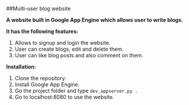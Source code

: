 ##Multi-user blog website

**A website built in Google App Engine which allows user to write blogs.**

**It has the following features:**

1. Allows to signup and login the website.
2. User can create blogs, edit and delete them.
3. User can like blog posts and also comment on them. 

**Installation:**

1. Clone the repository.
2. Install Google App Engine.
3. Go the project folder and type `dev_appserver.py .`
4. Go to localhost:8080 to use the website. 
